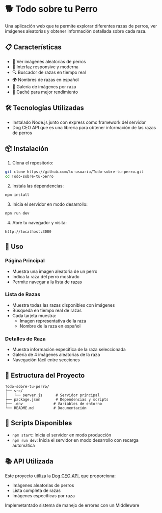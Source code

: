 # 🐕 Todo sobre tu Perro

Una aplicación web que te permite explorar diferentes razas de perros, ver imágenes aleatorias y obtener información detallada sobre cada raza.

## 📋 Características

- 🎲 Ver imágenes aleatorias de perros
- 📱 Interfaz responsive y moderna
- 🔍 Buscador de razas en tiempo real
- 🌍 Nombres de razas en español
- 📸 Galería de imágenes por raza
- 🚀 Caché para mejor rendimiento

## 🛠️ Tecnologías Utilizadas

- Instalado Node.js junto con express como framework del servidor
- Dog CEO API que es una libreria para obtener información de las razas de perros

## 📦 Instalación

1. Clona el repositorio:
```bash
git clone https://github.com/tu-usuario/Todo-sobre-tu-perro.git
cd Todo-sobre-tu-perro
```

2. Instala las dependencias:
```bash
npm install
```

3. Inicia el servidor en modo desarrollo:
```bash
npm run dev
```

4. Abre tu navegador y visita:
```
http://localhost:3000
```

## 🚀 Uso

### Página Principal
- Muestra una imagen aleatoria de un perro
- Indica la raza del perro mostrado
- Permite navegar a la lista de razas

### Lista de Razas
- Muestra todas las razas disponibles con imágenes
- Búsqueda en tiempo real de razas
- Cada tarjeta muestra:
  - Imagen representativa de la raza
  - Nombre de la raza en español

### Detalles de Raza
- Muestra información específica de la raza seleccionada
- Galería de 4 imágenes aleatorias de la raza
- Navegación fácil entre secciones

## 📁 Estructura del Proyecto

```
Todo-sobre-tu-perro/
├── src/
│   └── server.js      # Servidor principal
├── package.json       # Dependencias y scripts
├── .env              # Variables de entorno
└── README.md         # Documentación
```

## 🔧 Scripts Disponibles

- `npm start`: Inicia el servidor en modo producción
- `npm run dev`: Inicia el servidor en modo desarrollo con recarga automática

## 📚 API Utilizada

Este proyecto utiliza la [Dog CEO API](https://dog.ceo/dog-api/), que proporciona:
- Imágenes aleatorias de perros
- Lista completa de razas
- Imágenes específicas por raza








Implemetantado  sistema de manejo de errores con un Middleware